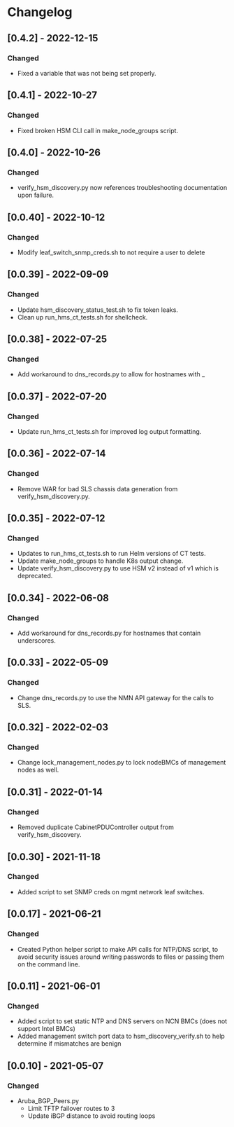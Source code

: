 # Changelog

## [0.4.2] - 2022-12-15
### Changed
- Fixed a variable that was not being set properly.

## [0.4.1] - 2022-10-27
### Changed
- Fixed broken HSM CLI call in make_node_groups script.

## [0.4.0] - 2022-10-26
### Changed
- verify_hsm_discovery.py now references troubleshooting documentation upon failure.

## [0.0.40] - 2022-10-12
### Changed
- Modify leaf_switch_snmp_creds.sh to not require a user to delete

## [0.0.39] - 2022-09-09
### Changed
 - Update hsm_discovery_status_test.sh to fix token leaks.
 - Clean up run_hms_ct_tests.sh for shellcheck.

## [0.0.38] - 2022-07-25
### Changed
 - Add workaround to dns_records.py to allow for hostnames with _

## [0.0.37] - 2022-07-20
### Changed
 - Update run_hms_ct_tests.sh for improved log output formatting.

## [0.0.36] - 2022-07-14
### Changed
 - Remove WAR for bad SLS chassis data generation from verify_hsm_discovery.py.

## [0.0.35] - 2022-07-12
### Changed
 - Updates to run_hms_ct_tests.sh to run Helm versions of CT tests.
 - Update make_node_groups to handle K8s output change.
 - Update verify_hsm_discovery.py to use HSM v2 instead of v1 which is deprecated.

## [0.0.34] - 2022-06-08
### Changed
 - Add workaround for dns_records.py for hostnames that contain underscores.

## [0.0.33] - 2022-05-09
### Changed
 - Change dns_records.py to use the NMN API gateway for the calls to SLS.

## [0.0.32] - 2022-02-03
### Changed
 - Change lock_management_nodes.py to lock nodeBMCs of management nodes as well.

## [0.0.31] - 2022-01-14
### Changed
 - Removed duplicate CabinetPDUController output from verify_hsm_discovery.

## [0.0.30] - 2021-11-18
### Changed
 - Added script to set SNMP creds on mgmt network leaf switches.

## [0.0.17] - 2021-06-21
### Changed
 - Created Python helper script to make API calls for NTP/DNS script, to avoid security issues
   around writing passwords to files or passing them on the command line.

## [0.0.11] - 2021-06-01
### Changed
 - Added script to set static NTP and DNS servers on NCN BMCs (does not support Intel BMCs)
 - Added management switch port data to hsm_discovery_verify.sh to help determine if mismatches are benign

## [0.0.10] - 2021-05-07
### Changed
 - Aruba_BGP_Peers.py
   - Limit TFTP failover routes to 3
   - Update iBGP distance to avoid routing loops
